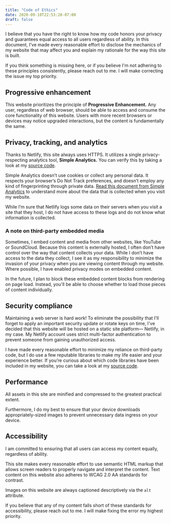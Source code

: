 ```yaml
---
title: "Code of Ethics"
date: 2020-09-10T22:53:28-07:00
draft: false
---
```


I believe that you have the right to know how my code honors your privacy and guarantees equal access to all users regardless of ability. In this document, I’ve made every reasonable effort to disclose the mechanics of my website that may affect you and explain my rationale for the way this site is built.

If you think something is missing here, or if you believe I'm not adhering to these principles consistently, please reach out to me. I will make correcting the issue my top priority.

## Progressive enhancement

This website prioritizes the principle of **Progressive Enhancement.** Any user, regardless of web browser, should be able to access and consume the core functionality of this website. Users with more recent browsers or devices may notice upgraded interactions, but the content is fundamentally the same.

## Privacy, tracking, and analytics

Thanks to Netlify, this site always uses HTTPS. It utilizes a single privacy-respecting analytics tool, **Simple Analytics.** You can verify this by taking a look at my [source code](https://github.com/samlinville/).

Simple Analytics doesn’t use cookies or collect any personal data. It respects your browser’s Do Not Track preferences, and doesn’t employ any kind of fingerprinting through private data. [Read this document from Simple Analytics](https://docs.simpleanalytics.com/what-we-collect) to understand more about the data that is collected when you visit my website.

While I’m sure that Netlify logs some data on their servers when you visit a site that they host, I do not have access to these logs and do not know what information is collected.

### A note on third-party embedded media

Sometimes, I embed content and media from other websites, like YouTube or SoundCloud. Because this content is externally hosted, I often don’t have control over the way that content collects your data. While I don’t have access to the data they collect, I see it as my responsibility to minimize the invasion of your privacy when you are viewing content through my website. Where possible, I have enabled privacy modes on embedded content.

In the future, I plan to block these embedded content blocks from rendering on page load. Instead, you'll be able to choose whether to load those pieces of content individually.

## Security compliance

Maintaining a web server is hard work! To eliminate the possibility that I'll forget to apply an important security update or rotate keys on time, I've decided that this website will be hosted on a static site platform— Netlify, in my case. My Netlify account uses strict multi-factor authentication to prevent someone from gaining unauthorized access.

I have made every reasonable effort to minimize my reliance on third-party code, but I do use a few reputable libraries to make my life easier and your experience better. If you’re curious about which code libraries have been included in my website, you can take a look at my [source code](https://github.com/samlinville/).

## Performance

All assets in this site are minified and compressed to the greatest practical extent.

Furthermore, I do my best to ensure that your device downloads appropriately-sized images to prevent unnecessary data ingress on your device.

## Accessibility

I am committed to ensuring that all users can access my content equally, regardless of ability.

This site makes every reasonable effort to use semantic HTML markup that allows screen readers to properly navigate and interpret the content. Text content on this website also adheres to WCAG 2.0 AA standards for contrast.

Images on this website are always captioned descriptively via the `alt` attribute.

If you believe that any of my content falls short of these standards for accessibility, please reach out to me. I will make fixing the error my highest priority.
